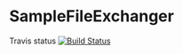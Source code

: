 # SampleFileExchanger
Travis status 
[![Build Status](https://travis-ci.com/Uladzislau-Hrytsau/SampleFileExchanger.svg?branch=master)](https://travis-ci.com/Uladzislau-Hrytsau/SampleFileExchanger)
    